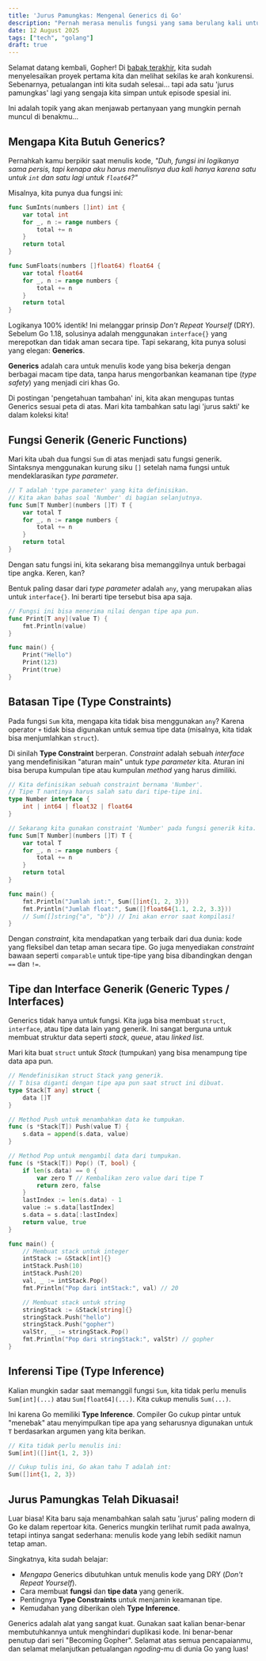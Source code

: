 ```yaml
---
title: 'Jurus Pamungkas: Mengenal Generics di Go'
description: "Pernah merasa menulis fungsi yang sama berulang kali untuk tipe data berbeda? Pelajari Generics, fitur modern Go untuk menulis kode yang fleksibel dan aman."
date: 12 August 2025
tags: ["tech", "golang"]
draft: true
---
```


Selamat datang kembali, Gopher! Di [babak terakhir](/blog/kamu-siap-proyek-pertama-dan-arah-selanjutnya-di-dunia-go), kita sudah menyelesaikan proyek pertama kita dan melihat sekilas ke arah konkurensi. Sebenarnya, petualangan inti kita sudah selesai... tapi ada satu 'jurus pamungkas' lagi yang sengaja kita simpan untuk episode spesial ini.

Ini adalah topik yang akan menjawab pertanyaan yang mungkin pernah muncul di benakmu...

## Mengapa Kita Butuh Generics?

Pernahkah kamu berpikir saat menulis kode, *"Duh, fungsi ini logikanya sama persis, tapi kenapa aku harus menulisnya dua kali hanya karena satu untuk `int` dan satu lagi untuk `float64`?"*

Misalnya, kita punya dua fungsi ini:
```go
func SumInts(numbers []int) int {
    var total int
    for _, n := range numbers {
        total += n
    }
    return total
}

func SumFloats(numbers []float64) float64 {
    var total float64
    for _, n := range numbers {
        total += n
    }
    return total
}
```

Logikanya 100% identik! Ini melanggar prinsip *Don't Repeat Yourself* (DRY). Sebelum Go 1.18, solusinya adalah menggunakan `interface{}` yang merepotkan dan tidak aman secara tipe. Tapi sekarang, kita punya solusi yang elegan: **Generics**.

**Generics** adalah cara untuk menulis kode yang bisa bekerja dengan berbagai macam tipe data, tanpa harus mengorbankan keamanan tipe (*type safety*) yang menjadi ciri khas Go.

Di postingan 'pengetahuan tambahan' ini, kita akan mengupas tuntas Generics sesuai peta di atas. Mari kita tambahkan satu lagi 'jurus sakti' ke dalam koleksi kita!

## Fungsi Generik (Generic Functions)
Mari kita ubah dua fungsi `Sum` di atas menjadi satu fungsi generik. Sintaksnya menggunakan kurung siku `[]` setelah nama fungsi untuk mendeklarasikan *type parameter*.

```go
// T adalah 'type parameter' yang kita definisikan.
// Kita akan bahas soal 'Number' di bagian selanjutnya.
func Sum[T Number](numbers []T) T {
    var total T
    for _, n := range numbers {
        total += n
    }
    return total
}
```

Dengan satu fungsi ini, kita sekarang bisa memanggilnya untuk berbagai tipe angka. Keren, kan?

Bentuk paling dasar dari *type parameter* adalah `any`, yang merupakan alias untuk `interface{}`. Ini berarti tipe tersebut bisa apa saja.

```go
// Fungsi ini bisa menerima nilai dengan tipe apa pun.
func Print[T any](value T) {
    fmt.Println(value)
}

func main() {
    Print("Hello")
    Print(123)
    Print(true)
}
```

## Batasan Tipe (Type Constraints)
Pada fungsi `Sum` kita, mengapa kita tidak bisa menggunakan `any`? Karena operator `+` tidak bisa digunakan untuk semua tipe data (misalnya, kita tidak bisa menjumlahkan `struct`).

Di sinilah **Type Constraint** berperan. *Constraint* adalah sebuah *interface* yang mendefinisikan "aturan main" untuk *type parameter* kita. Aturan ini bisa berupa kumpulan tipe atau kumpulan *method* yang harus dimiliki.

```go
// Kita definisikan sebuah constraint bernama 'Number'.
// Tipe T nantinya harus salah satu dari tipe-tipe ini.
type Number interface {
    int | int64 | float32 | float64
}

// Sekarang kita gunakan constraint 'Number' pada fungsi generik kita.
func Sum[T Number](numbers []T) T {
    var total T
    for _, n := range numbers {
        total += n
    }
    return total
}

func main() {
    fmt.Println("Jumlah int:", Sum([]int{1, 2, 3}))
    fmt.Println("Jumlah float:", Sum([]float64{1.1, 2.2, 3.3}))
    // Sum([]string{"a", "b"}) // Ini akan error saat kompilasi!
}
```

Dengan *constraint*, kita mendapatkan yang terbaik dari dua dunia: kode yang fleksibel dan tetap aman secara tipe. Go juga menyediakan *constraint* bawaan seperti `comparable` untuk tipe-tipe yang bisa dibandingkan dengan `==` dan `!=`.

## Tipe dan Interface Generik (Generic Types / Interfaces)
Generics tidak hanya untuk fungsi. Kita juga bisa membuat `struct`, `interface`, atau tipe data lain yang generik. Ini sangat berguna untuk membuat struktur data seperti *stack*, *queue*, atau *linked list*.

Mari kita buat `struct` untuk *Stack* (tumpukan) yang bisa menampung tipe data apa pun.

```go
// Mendefinisikan struct Stack yang generik.
// T bisa diganti dengan tipe apa pun saat struct ini dibuat.
type Stack[T any] struct {
    data []T
}

// Method Push untuk menambahkan data ke tumpukan.
func (s *Stack[T]) Push(value T) {
    s.data = append(s.data, value)
}

// Method Pop untuk mengambil data dari tumpukan.
func (s *Stack[T]) Pop() (T, bool) {
    if len(s.data) == 0 {
        var zero T // Kembalikan zero value dari tipe T
        return zero, false
    }
    lastIndex := len(s.data) - 1
    value := s.data[lastIndex]
    s.data = s.data[:lastIndex]
    return value, true
}

func main() {
    // Membuat stack untuk integer
    intStack := &Stack[int]{}
    intStack.Push(10)
    intStack.Push(20)
    val, _ := intStack.Pop()
    fmt.Println("Pop dari intStack:", val) // 20

    // Membuat stack untuk string
    stringStack := &Stack[string]{}
    stringStack.Push("hello")
    stringStack.Push("gopher")
    valStr, _ := stringStack.Pop()
    fmt.Println("Pop dari stringStack:", valStr) // gopher
}
```

## Inferensi Tipe (Type Inference)
Kalian mungkin sadar saat memanggil fungsi `Sum`, kita tidak perlu menulis `Sum[int](...)` atau `Sum[float64](...)`. Kita cukup menulis `Sum(...)`.

Ini karena Go memiliki **Type Inference**. Compiler Go cukup pintar untuk "menebak" atau menyimpulkan tipe apa yang seharusnya digunakan untuk `T` berdasarkan argumen yang kita berikan.

```go
// Kita tidak perlu menulis ini:
Sum[int]([]int{1, 2, 3})

// Cukup tulis ini, Go akan tahu T adalah int:
Sum([]int{1, 2, 3})
```

## Jurus Pamungkas Telah Dikuasai!
Luar biasa! Kita baru saja menambahkan salah satu 'jurus' paling modern di Go ke dalam repertoar kita. Generics mungkin terlihat rumit pada awalnya, tetapi intinya sangat sederhana: menulis kode yang lebih sedikit namun tetap aman.

Singkatnya, kita sudah belajar:
- *Mengapa* Generics dibutuhkan untuk menulis kode yang DRY (*Don't Repeat Yourself*).
- Cara membuat **fungsi** dan **tipe data** yang generik.
- Pentingnya **Type Constraints** untuk menjamin keamanan tipe.
- Kemudahan yang diberikan oleh **Type Inference**.

Generics adalah alat yang sangat kuat. Gunakan saat kalian benar-benar membutuhkannya untuk menghindari duplikasi kode. Ini benar-benar penutup dari seri "Becoming Gopher". Selamat atas semua pencapaianmu, dan selamat melanjutkan petualangan *ngoding*-mu di dunia Go yang luas!

<!-- Apa ide fungsi generik pertama yang akan kamu buat? Bagikan di kolom komentar! -->